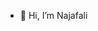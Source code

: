 - 👋 Hi, I’m Najafali

<!---
Najafali763/Najafali763 is a ✨ special ✨ repository because its `README.md` (this file) appears on your GitHub profile.
You can click the Preview link to take a look at your changes.
--->
